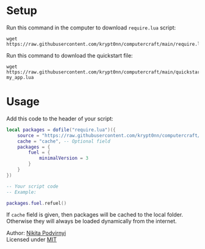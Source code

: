 # Setup

Run this command in the computer to download `require.lua` script:

```
wget https://raw.githubusercontent.com/krypt0nn/computercraft/main/require.lua
```

Run this command to download the quickstart file:

```
wget https://raw.githubusercontent.com/krypt0nn/computercraft/main/quickstart.lua my_app.lua
```

# Usage

Add this code to the header of your script:

```lua
local packages = dofile("require.lua")({
    source = "https://raw.githubusercontent.com/krypt0nn/computercraft/main/libs",
    cache = "cache", -- Optional field
    packages = {
        fuel = {
            minimalVersion = 3
        }
    }
})

-- Your script code
-- Example:

packages.fuel.refuel()
```

If `cache` field is given, then packages will be cached to the local folder.
Otherwise they will always be loaded dynamically from the internet.

Author: [Nikita Podvirnyi](https://github.com/krypt0nn)\
Licensed under [MIT](LICENSE)
